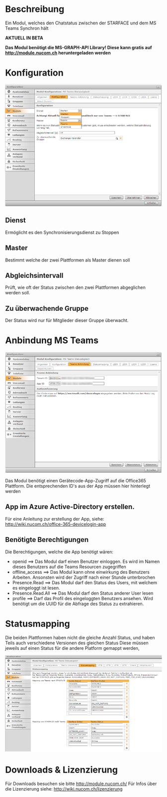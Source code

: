 <!-- TITLE: MS Teams Statusabgleich -->
# Beschreibung
Ein Modul, welches den Chatstatus zwischen der STARFACE und dem MS Teams Synchron hält

**AKTUELL IN BETA**

**Das Modul benötigt die MS-GRAPH-API Library! Diese kann gratis auf http://module.nucom.ch heruntergeladen werden**
# Konfiguration
![Msteamsconfig](/uploads/msteams/msteamsconfig.png "Msteamsconfig")

## Dienst
Ermöglicht es den Synchronisierungsdienst zu Stoppen

## Master
Bestimmt welche der zwei Plattformen als Master dienen soll

## Abgleichsintervall

Prüft, wie oft der Status zwischen den zwei Plattformen abgeglichen werden soll.

## Zu überwachende Gruppe
Der Status wird nur für Mitglieder dieser Gruppe überwacht.

# Anbindung MS Teams
![Msteamsdevicelogin](/uploads/msteams/msteamsdevicelogin.png "Msteamsdevicelogin")

Das Modul benötigt einen Gerätecode-App-Zugriff auf die Office365 Plattform. Die entsprechenden ID's aus der App müssen hier hinterlegt werden

## App im Azure Active-Directory erstellen.

Für eine Anleitung zur erstellung der App, siehe: http://wiki.nucom.ch/office-365-devicelogin-app

## Benötigte Berechtigungen
Die Berechtigungen, welche die App benötigt wären:

* openid ==> Das Modul darf einen Benutzer einloggen. Es wird im Namen dieses Benutzers auf die Teams Resourcen zugegriffen
* offline_access ==> Das Modul kann ohne einwirkung des Benutzers Arbeiten. Ansonsten wird der Zugriff nach einer Stunde unterbrochen
* Presence.Read ==> Das Modul darf den Status des Users, mit welchem es eingeloggt ist lesen.
* Presence.Read.All ==> Das Modul darf den Status anderer User lesen
* profile ==> Darf das Profil des eingeloggten Benutzers ansehen. Wird benötigt um die UUID für die Abfrage des Status zu extrahieren.
# Statusmapping
Die beiden Plattformen haben nicht die gleiche Anzahl Status, und haben Teils auch verschiedene Versionen des gleichen Status
Diese müssen jeweils auf einen Status für die andere Platform gemappt werden,

![Msteamsstatemapping](/uploads/msteams/msteamsstatemapping.png "Msteamsstatemapping")
# Downloads & Lizenzierung
Für Downloads besuchen sie bitte http://module.nucom.ch/
Für Infos über die Lizenzierung siehe: http://wiki.nucom.ch/lizenzierung
